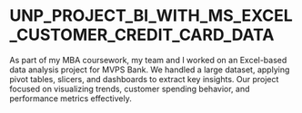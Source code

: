 # UNP_PROJECT_BI_WITH_MS_EXCEL_CUSTOMER_CREDIT_CARD_DATA
As part of my MBA coursework, my team and I worked on an Excel-based data analysis project for MVPS Bank. We handled a large dataset, applying pivot tables, slicers, and dashboards to extract key insights. Our project focused on visualizing trends, customer spending behavior, and performance metrics effectively.
